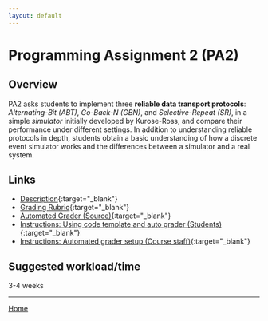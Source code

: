 ```yaml
---
layout: default
---
```


# Programming Assignment 2 (PA2)
## Overview
PA2 asks students to implement three **reliable data transport protocols**: _Alternating-Bit (ABT)_, _Go-Back-N (GBN)_, and _Selective-Repeat (SR)_, in a simple _simulator_ initially developed by Kurose-Ross, and compare their performance under different settings. In addition to understanding reliable protocols in depth, students obtain a basic understanding of how a discrete event simulator works and the differences between a simulator and a real system.

## Links
* [Description](https://goo.gl/KzTh0J){:target="_blank"}
* [Grading Rubric](https://goo.gl/s74dAe){:target="_blank"}
* [Automated Grader (Source)](https://github.com/cse4589/cse4589-pa2){:target="_blank"}
* [Instructions: Using code template and auto grader (Students)](https://goo.gl/G4cPfH){:target="_blank"}
* [Instructions: Automated grader setup (Course staff)](https://github.com/cse4589/cse4589-pa2/blob/master/README.md){:target="_blank"}

## Suggested workload/time
3-4 weeks

***

[Home](/)
